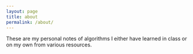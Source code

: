 ```yaml
---
layout: page
title: about
permalink: /about/
---
```


These are my personal notes of algorithms I either have learned in class or on my own from various resources.
